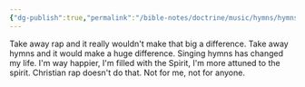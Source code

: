 ```yaml
---
{"dg-publish":true,"permalink":"/bible-notes/doctrine/music/hymns/hymns-have-an-impact-where-rap-doesn-t/","created":"Aug 25, 2018, 1:45 PM"}
---
```



Take away rap and it really wouldn't make that big a difference. Take away hymns and it would make a huge difference. Singing hymns has changed my life. I'm way happier, I'm filled with the Spirit, I'm more attuned to the spirit. Christian rap doesn't do that. Not for me, not for anyone.


